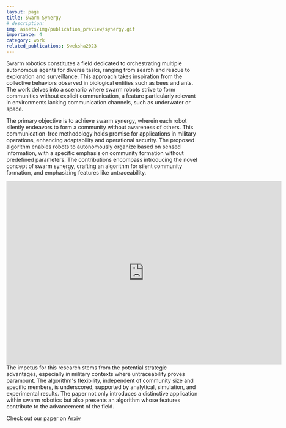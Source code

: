 ```yaml
---
layout: page
title: Swarm Synergy
# description: 
img: assets/img/publication_preview/synergy.gif
importance: 4
category: work
related_publications: Sweksha2023
---
```

Swarm robotics constitutes a field dedicated to orchestrating multiple autonomous agents for diverse tasks, ranging from search and rescue to exploration and surveillance. This approach takes inspiration from the collective behaviors observed in biological entities such as bees and ants. The work delves into a scenario where swarm robots strive to form communities without explicit communication, a feature particularly relevant in environments lacking communication channels, such as underwater or space.

The primary objective is to achieve swarm synergy, wherein each robot silently endeavors to form a community without awareness of others. This communication-free methodology holds promise for applications in military operations, enhancing adaptability and operational security. The proposed algorithm enables robots to autonomously organize based on sensed information, with a specific emphasis on community formation without predefined parameters. The contributions encompass introducing the novel concept of swarm synergy, crafting an algorithm for silent community formation, and emphasizing features like untraceability.

<iframe width="720" height="480" src="https://www.youtube.com/embed/7OSib9W11Kg" title="Swarm Synergy: A Silent Way of Forming Community" frameborder="0" allow="accelerometer; autoplay; clipboard-write; encrypted-media; gyroscope; picture-in-picture; web-share" allowfullscreen></iframe>
The impetus for this research stems from the potential strategic advantages, especially in military contexts where untraceability proves paramount. The algorithm's flexibility, independent of community size and specific members, is underscored, supported by analytical, simulation, and experimental results. The paper not only introduces a distinctive application within swarm robotics but also presents an algorithm whose features contribute to the advancement of the field.

Check out our paper on [Arxiv](https://arxiv.org/abs/2311.17697) 
